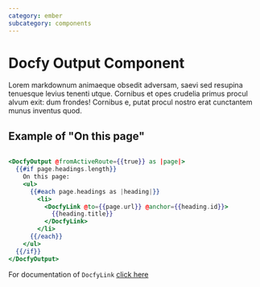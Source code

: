 ```yaml
---
category: ember
subcategory: components
---
```


# Docfy Output Component

Lorem markdownum animaeque obsedit adversam, saevi sed resupina tenuesque levius
tenenti utque. Cornibus et opes crudelia primus procul alvum exit: dum frondes!
Cornibus e, putat procul nostro erat cunctantem munus inventus quod.


## Example of "On this page"

```hbs

<DocfyOutput @fromActiveRoute={{true}} as |page|>
  {{#if page.headings.length}}
    On this page:
    <ul>
      {{#each page.headings as |heading|}}
        <li>
          <DocfyLink @to={{page.url}} @anchor={{heading.id}}>
            {{heading.title}}
          </DocfyLink>
        </li>
      {{/each}}
    </ul>
  {{/if}}
</DocfyOutput>
```

For documentation of `DocfyLink` [click here](./docfy-link.md)
